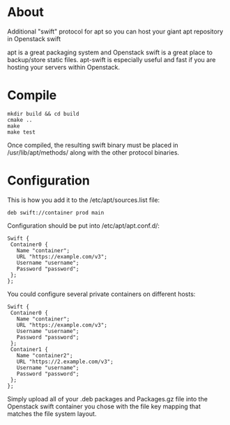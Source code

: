 About
=======

Additional "swift" protocol for apt so you can host your giant apt repository in Openstack swift

apt is a great packaging system and Openstack swift is a great place to backup/store static files.  apt-swift is especially useful and fast if you are hosting your servers within Openstack.

Compile
=======


	mkdir build && cd build
	cmake ..
	make
	make test


Once compiled, the resulting swift binary must be placed in /usr/lib/apt/methods/ along with the other protocol binaries.

Configuration
=======

This is how you add it to the /etc/apt/sources.list file:

	deb swift://container prod main

Configuration should be put into /etc/apt/apt.conf.d/:

	Swift {
	 Container0 {
	   Name "container";
	   URL "https://example.com/v3";
	   Username "username";
	   Password "password";
	 };
	};

You could configure several private containers on different hosts:

	Swift {
	 Container0 {
	   Name "container";
	   URL "https://example.com/v3";
	   Username "username";
	   Password "password";
	 };
	 Container1 {
	   Name "container2";
	   URL "https://2.example.com/v3";
	   Username "username";
	   Password "password";
	 }; 
	};


Simply upload all of your .deb packages and Packages.gz file into the Openstack swift container you chose with the file key mapping that matches the file system layout.